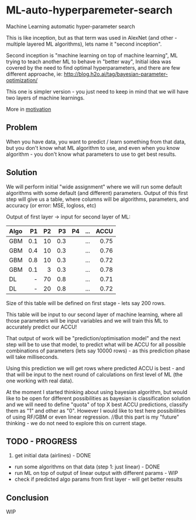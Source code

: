 # ML-auto-hyperparemeter-search
Machine Learning automatic hyper-parameter search


This is like inception, but as that term was used in AlexNet (and other - multiple layered ML algorithms), lets name it "second inception".

Second inception is "machine learning on top of machine learning", ML trying to teach another ML to behave in "better way",
Initial idea was covered by the need to find optimal hyperparameters, and there are few different approache, ie:  http://blog.h2o.ai/tag/bayesian-parameter-optimization/

This one is simpler version - you just need to keep in mind that we will have two layers of machine learnings.

More in [motivation](motivation/modivation.md)


## Problem
When you have data, you want to predict / learn something from that data, but you don't know what ML algorithm to use,
 and even when you know algorithm - you don't know what parameters to use to get best results.

## Solution
We will perform initial "wide assignment" where we will run some default algorithms with some default (and different) parameters.
Output of this first step will give us a table, where columns will be algorithms, parameters, and accuracy (or error: MSE, logloss, etc)


Output of first layer -> input for second layer of ML:

Algo | P1 | P2 | P3 | P4 | ... | ACCU
:--- | ---: | ---:| ---:| ---:| ---:| --:
GBM| 0.1| 10| 0.3| |... |0.75
GBM| 0.4| 10| 0.3| |... |0.76
GBM| 0.8| 10| 0.3| |... |0.72
GBM| 0.1| 3| 0.3| |... |0.78
DL| - | 70| 0.8| |... |0.71
DL| - | 20| 0.8| |... |0.72


Size of this table  will be defined on first stage - lets say 200 rows.


This table will be input to our second layer of machine learning,
 where all those parameters will be input variables and we will train this ML to accurately predict our ACCU!

That output of work will be "prediction/optimisation model"
 and the next step will be to use that model, to predict what will be ACCU for all possible combinations of parameters
 (lets say 10000 rows) - as this prediction phase will take milliseconds.

Using this prediction we will get rows where predicted ACCU is best - and that will be input to the next round of calculations
 on first level of ML (the one working with real data).



At the moment I started thinking about using bayesian algorithm,
but would like to be open for different possibilities as bayesian is classification solution
and we will need to define  "quota" of top X best ACCU  predictions, classify them as "1" and other as "0".
However I would like to test here possibilities of using RF/GBM or even linear regression.
//But this part is my "future" thinking - we do not need to explore this on current stage.


## TODO - PROGRESS
1. get initial data (airlines) - DONE
- run some algorithms on that data (step 1: just linear) - DONE
- run ML on top of output of linear output with different params - WIP
- check if predicted algo params from first layer - will get better results


## Conclusion

WIP

